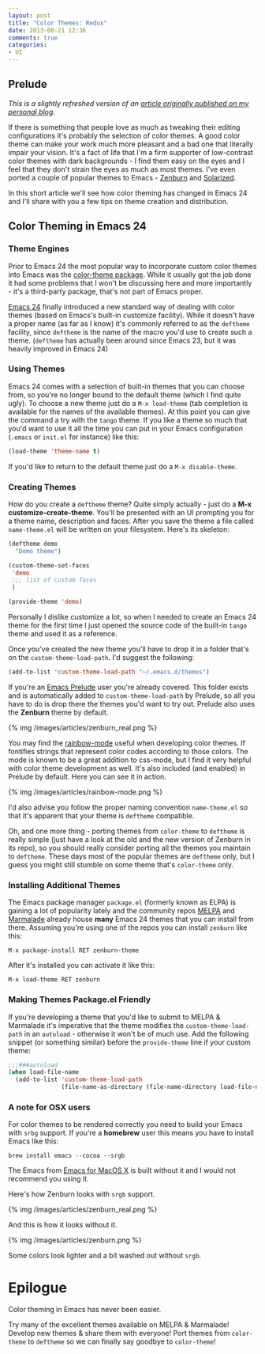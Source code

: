 ```yaml
---
layout: post
title: "Color Themes: Redux"
date: 2013-08-21 12:36
comments: true
categories:
- UI
---
```


## Prelude

*This is a slightly refreshed version of an
 [article originally published on my personal blog](http://batsov.com/articles/2012/02/19/color-theming-in-emacs-reloaded/)*.

If there is something that people love as much as tweaking their
editing configurations it's probably the selection of color themes. A
good color theme can make your work much more pleasant and a bad one
that literally impair your vision. It's a fact of life that I'm a firm
supporter of low-contrast color themes with dark backgrounds - I find
them easy on the eyes and I feel that they don't strain the eyes as
much as most themes. I've even ported a couple of popular themes to
Emacs - [Zenburn](https://github.com/bbatsov/zenburn-emacs) and
[Solarized](https://github.com/bbatsov/solarized-emacs).

In this short article we'll see how color theming has changed in Emacs
24 and I'll share with you a few tips on theme creation and
distribution.

<!--more-->

## Color Theming in Emacs 24

### Theme Engines

Prior to Emacs 24 the most popular way to incorporate custom color
themes into Emacs was the
[color-theme package](http://www.emacswiki.org/emacs/ColorTheme). While
it usually got the job done it had some problems that I won't be
discussing here and more importantly - it's a third-party package,
that's not part of Emacs proper.

[Emacs 24](http://batsov.com/articles/2011/08/19/a-peek-at-emacs24/)
finally introduced a new standard way of dealing with color themes
(based on Emacs's built-in customize facility). While it doesn't have
a proper name (as far as I know) it's commonly referred to as the
`deftheme` facility, since `deftheme` is the name of the macro you'd
use to create such a theme. (`deftheme` has actually been around
since Emacs 23, but it was heavily improved in Emacs 24)

### Using Themes

Emacs 24 comes with a selection of built-in themes that you can choose
from, so you're no longer bound to the default theme (which I find
quite ugly). To choose a new theme just do a `M-x load-theme` (tab
completion is available for the names of the available themes). At
this point you can give the command a try with the `tango` theme. If you
like a theme so much that you'd want to use it all the time you can
put in your Emacs configuration (`.emacs` or `init.el` for instance) like this:

``` cl
(load-theme 'theme-name t)
```

If you'd like to return to the default theme just do a `M-x disable-theme`.

### Creating Themes

How do you create a `deftheme` theme? Quite simply actually - just do
a **M-x customize-create-theme**. You'll be presented with an UI
prompting you for a theme name, description and faces. After you save
the theme a file called `name-theme.el` will be written on your
filesystem. Here's its skeleton:

``` cl
(deftheme demo
  "Demo theme")

(custom-theme-set-faces
 'demo
 ;;; list of custom faces
 )

(provide-theme 'demo)
```

Personally I dislike customize a lot, so when I needed to create an
Emacs 24 theme for the first time I just opened the source code of
the built-in `tango` theme and used it as a reference.

Once you've created the new theme you'll have to drop it in a folder
that's on the `custom-theme-load-path`. I'd suggest the following:

``` cl
(add-to-list 'custom-theme-load-path "~/.emacs.d/themes")
```

If you're an [Emacs Prelude](https://github.com/bbatsov/prelude) user
you're already covered. This folder exists and is automatically added
to `custom-theme-load-path` by Prelude, so all you have to do is drop
there the themes you'd want to try out. Prelude also uses the
**Zenburn** theme by default.

{% img /images/articles/zenburn_real.png %}

You may find the
[rainbow-mode](http://julien.danjou.info/software/rainbow-mode) useful
when developing color themes. If fontifies strings that represent
color codes according to those colors. The mode is known to be a great
addition to css-mode, but I find it very helpful with color theme
development as well. It's also included (and enabled) in Prelude by
default. Here you can see it in action.

{% img /images/articles/rainbow-mode.png %}

I'd also advise you follow the proper naming convention
`name-theme.el` so that it's apparent that your theme is `deftheme`
compatible.

Oh, and one more thing - porting themes from `color-theme` to
`deftheme` is really simple (just have a look at the old and the new
version of Zenburn in its repo), so you should really consider porting
all the themes you maintain to `deftheme`. These days most of the
popular themes are `deftheme` only, but I guess you might still
stumble on some theme that's `color-theme` only.

### Installing Additional Themes

The Emacs package manager `package.el` (formerly known as ELPA) is
gaining a lot of popularity lately and the community repos
[MELPA](http://melpa.milkbox.net/) and
[Marmalade](http://marmalade-repo.org/) already house **many** Emacs
24 themes that you can install from there. Assuming you're using one
of the repos you can install `zenburn` like this:

```
M-x package-install RET zenburn-theme
```

After it's installed you can activate it like this:

```
M-x load-theme RET zenburn
```

### Making Themes Package.el Friendly

If you're developing a theme that you'd like to submit to MELPA &
Marmalade it's imperative that the theme modifies the
`custom-theme-load-path` in an `autoload` - otherwise it won't be of
much use. Add the following snippet (or something similar) before the
`provide-theme` line if your custom theme:

``` cl
;;;###autoload
(when load-file-name
  (add-to-list 'custom-theme-load-path
               (file-name-as-directory (file-name-directory load-file-name))))
```

### A note for OSX users

For color themes to be rendered correctly you need to build your Emacs with
`srbg` support. If you're a **homebrew** user this means you have to
install Emacs like this:

```
brew install emacs --cocoa --srgb
```

The Emacs from [Emacs for MacOS X](http://emacsformacosx.com/) is
built without it and I would not recommend you using it.

Here's how Zenburn looks with `srgb` support.

{% img /images/articles/zenburn_real.png %}

And this is how it looks without it.

{% img /images/articles/zenburn.png %}

Some colors look lighter and a bit washed out without `srgb`.

# Epilogue

Color theming in Emacs has never been easier.

Try many of the excellent themes available on MELPA & Marmalade!
Develop new themes & share them with everyone!
Port themes from `color-theme` to `deftheme` so we can finally say
goodbye to `color-theme`!

